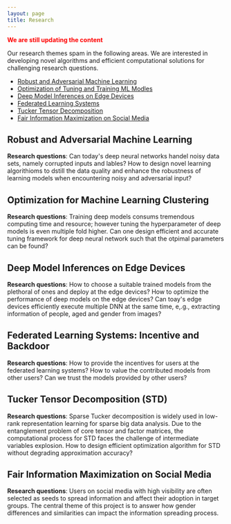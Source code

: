 ```yaml
---
layout: page
title: Research
---
```


<span style="color:red">**We are still updating the content**</span>

Our research themes spam in the following areas. We are interested in developing novel algorithms and efficient computational solutions for challenging research questions.
- [Robust and Adversarial Machine Learning](#Robust)
- [Optimization of Tuning and Training ML Modles](#Tune)
- [Deep Model Inferences on Edge Devices](#EdgeInf)
- [Federated Learning Systems](#Federated)
- [Tucker Tensor Decomposition](#Tucker)
- [Fair Information Maximization on Social Media](#FairIM)


## Robust and Adversarial Machine Learning<a name="Robust"></a> 

**Research questions**: Can today's deep neural networks handel noisy data sets, namely corrupted inputs and lables? How to design novel learning algorithioms to dstill the data quality and enhance the robustness of learning models when encountering noisy and adversarial input? 


## Optimization for Machine Learning Clustering<a name="Tune"></a> 
**Research questions**: Training deep models consums tremendous computing time and resource; however tuning the hyperparameter of deep models is even multiple fold higher. Can one design efficient and accurate tuning framework for deep neural network such that the otpimal parameters can be found?

## Deep Model Inferences on Edge Devices<a name="EdgeInf"></a> 
**Research questions**: How to choose a suitable trained models from the plethoral of ones and deploy at the edge devices? How to optimize the performance of deep models on the edge devices? Can toay's edge devices efficiently execute multiple DNN at the same time, e,.g., extracting information of people, aged and gender from images?


## Federated Learning Systems: Incentive and Backdoor<a name="Federated"></a> 
**Research questions**: How to provide the incentives for users at the federated learning systems? How to value the contributed models from other users? Can we trust the models provided by other users?

## Tucker Tensor Decomposition (STD)<a name="Tucker"></a> 
**Research questions**: Sparse Tucker decomposition is widely used in low-rank representation learning for sparse big data analysis. Due to the entanglement problem  of  core  tensor  and  factor  matrices,  the  computational process  for  STD  faces  the challenge of   intermediate  variables  explosion. How to design efficient optimization algorithm for STD without degrading approximation accuracy?

## Fair Information Maximization on Social Media<a name="FairIM"></a> 
**Research questions**: Users on social media with high visibility are often selected as seeds to spread information and affect their adoption in target groups. The central theme of this project is to answer how gender differences and similarities can impact the information spreading process.

